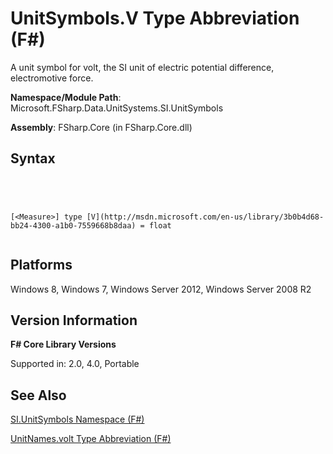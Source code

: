 # UnitSymbols.V Type Abbreviation (F#)

A unit symbol for volt, the SI unit of electric potential difference, electromotive force.

**Namespace/Module Path**: Microsoft.FSharp.Data.UnitSystems.SI.UnitSymbols

**Assembly**: FSharp.Core (in FSharp.Core.dll)


## Syntax



```




[<Measure>] type [V](http://msdn.microsoft.com/en-us/library/3b0b4d68-bb24-4300-a1b0-7559668b8daa) = float


```





## Platforms
Windows 8, Windows 7, Windows Server 2012, Windows Server 2008 R2


## Version Information
**F# Core Library Versions**

Supported in: 2.0, 4.0, Portable




## See Also
[SI.UnitSymbols Namespace &#40;F&#35;&#41;](SI.UnitSymbols-Namespace-%5BFSharp%5D.md)

[UnitNames.volt Type Abbreviation &#40;F&#35;&#41;](UnitNames.volt-Type-Abbreviation-%5BFSharp%5D.md)

